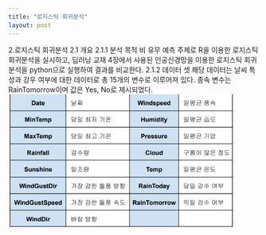 ```yaml
---
title: "로지스틱 회귀분석"
layout: post
---
```

2.로지스틱 회귀분석
2.1 개요
2.1.1 분석 목적
비 유무 예측 주제로 R을 이용한 로지스틱 회귀분석을 실시하고, 딥러닝 교재
4장에서 사용된 인공신경망을 이용한 로지스틱 회귀분석을 python으로 실행하여
결과를 비교한다.
2.1.2 데이터 셋
해당 데이터는 날씨 특성과 강우 여부에 대한 데이터로 총 15개의 변수로
이루어져 있다. 종속 변수는 RainTomorrow이며 값은 Yes, No로 제시되었다.
<img src="/assets/img/pin.png" width="90%" height="90%" title="제목" alt="아무거나"/> 
